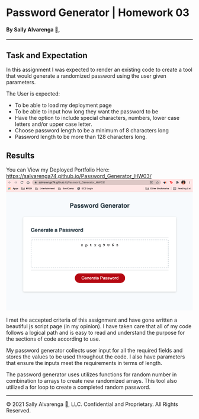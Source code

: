 # **Password Generator | Homework 03**
#### By Sally Alvarenga 🌺,
---
## Task and Expectation
In this assignment I was expected to render an existing code to create a tool that would generate a randomized password using the user given parameters.

The User is expected:
* To be able to load my deployment page 
* To be able to input how long they want the password to be 
* Have the option to  include special characters, numbers, lower case letters and/or upper case letter.
* Choose password length to be a minimum of 8 characters long 
* Password length to be more than 128 characters long.


## Results
You can View my Deployed Portfolio Here: https://salvarenga74.github.io/Password_Generator_HW03/
<img src="assets/Screen Shot 2021-08-05 at 10.35.23 PM.png" alt="Screen grab of my completed and deployed Password Generating Page"/>

I met the accepted criteria of this assignment and have gone written a beautiful js script page (in my opinion). I have taken care that all of my code follows a logical path and is easy to read and understand the purpose for the sections of code according to use.

My password generator collects user input for all the required fields and stores the values to be used throughout the code. I also have parameters that ensure the inputs meet the requirements in terms of length.  

The password generator uses utilizes functions for random number in combination to arrays to create new randomized arrays. This tool also utilized a for loop to create a completed random password.

---
© 2021 Sally Alvarenga 🌺, LLC.
Confidential and Proprietary. All Rights Reserved. 
